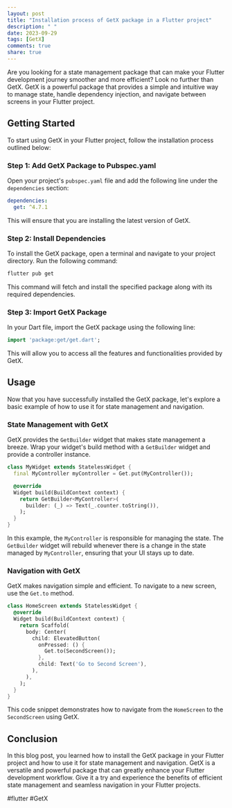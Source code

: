 ```yaml
---
layout: post
title: "Installation process of GetX package in a Flutter project"
description: " "
date: 2023-09-29
tags: [GetX]
comments: true
share: true
---
```


Are you looking for a state management package that can make your Flutter development journey smoother and more efficient? Look no further than GetX. GetX is a powerful package that provides a simple and intuitive way to manage state, handle dependency injection, and navigate between screens in your Flutter project.

## Getting Started

To start using GetX in your Flutter project, follow the installation process outlined below:

### Step 1: Add GetX Package to Pubspec.yaml

Open your project's `pubspec.yaml` file and add the following line under the `dependencies` section:

```yaml
dependencies:
  get: ^4.7.1
```

This will ensure that you are installing the latest version of GetX.

### Step 2: Install Dependencies

To install the GetX package, open a terminal and navigate to your project directory. Run the following command:

```bash
flutter pub get
```

This command will fetch and install the specified package along with its required dependencies.

### Step 3: Import GetX Package

In your Dart file, import the GetX package using the following line:

```dart
import 'package:get/get.dart';
```

This will allow you to access all the features and functionalities provided by GetX.

## Usage

Now that you have successfully installed the GetX package, let's explore a basic example of how to use it for state management and navigation.

### State Management with GetX

GetX provides the `GetBuilder` widget that makes state management a breeze. Wrap your widget's build method with a `GetBuilder` widget and provide a controller instance.

```dart
class MyWidget extends StatelessWidget {
  final MyController myController = Get.put(MyController());

  @override
  Widget build(BuildContext context) {
    return GetBuilder<MyController>(
      builder: (_) => Text(_.counter.toString()),
    );
  }
}
```

In this example, the `MyController` is responsible for managing the state. The `GetBuilder` widget will rebuild whenever there is a change in the state managed by `MyController`, ensuring that your UI stays up to date.

### Navigation with GetX

GetX makes navigation simple and efficient. To navigate to a new screen, use the `Get.to` method.

```dart
class HomeScreen extends StatelessWidget {
  @override
  Widget build(BuildContext context) {
    return Scaffold(
      body: Center(
        child: ElevatedButton(
          onPressed: () {
            Get.to(SecondScreen());
          },
          child: Text('Go to Second Screen'),
        ),
      ),
    );
  }
}
```

This code snippet demonstrates how to navigate from the `HomeScreen` to the `SecondScreen` using GetX.

## Conclusion

In this blog post, you learned how to install the GetX package in your Flutter project and how to use it for state management and navigation. GetX is a versatile and powerful package that can greatly enhance your Flutter development workflow. Give it a try and experience the benefits of efficient state management and seamless navigation in your Flutter projects.

#flutter #GetX